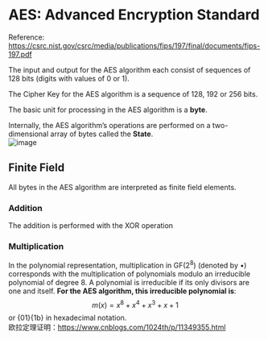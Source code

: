 # AES: Advanced Encryption Standard #
Reference: https://csrc.nist.gov/csrc/media/publications/fips/197/final/documents/fips-197.pdf  

The input and output for the AES algorithm each consist of sequences of 128 bits (digits with values of 0 or 1).  

The Cipher Key for the AES algorithm is a sequence of 128, 192 or 256 bits.  

The basic unit for processing in the AES algorithm is a **byte**.  

Internally, the AES algorithm’s operations are performed on a two-dimensional array of bytes called the **State**.  
![image](https://user-images.githubusercontent.com/34599267/176986498-95534a66-40ae-4668-ac12-6917b7239738.png)

## Finite Field ##
All bytes in the AES algorithm are interpreted as finite field elements.  
### Addition ###
The addition is performed with the XOR operation 
### Multiplication ###
In the polynomial representation, multiplication in GF($2^8$) (denoted by •) corresponds with the multiplication of polynomials modulo an irreducible polynomial of degree 8. A polynomial is irreducible if its only divisors are one and itself. **For the AES algorithm, this irreducible polynomial is**:  
$$m(x) = x^8+ x^4 + x^3 + x +1$$
or {01}{1b} in hexadecimal notation.  
欧拉定理证明：https://www.cnblogs.com/1024th/p/11349355.html

